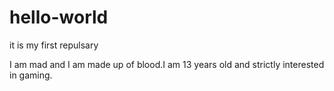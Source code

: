 # hello-world
it is my first repulsary

I am mad and I am made up of blood.I am 13 years old and strictly interested in gaming.
